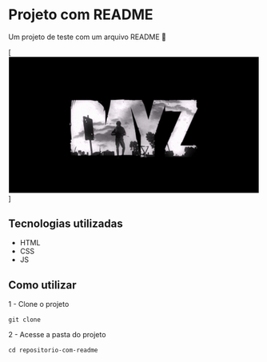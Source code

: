 # Projeto com README
Um projeto de teste com um arquivo README 🚀

[<img src="./Dayz.gif" alt="git de dayz">]

## Tecnologias utilizadas
- HTML
- CSS
- JS

## Como utilizar

1 - Clone o projeto
```
git clone
```

2 - Acesse a pasta do projeto
```
cd repositorio-com-readme
```